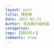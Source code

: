 ```yaml
---
layout: post
title: 殘更夢
date: 2022-05-21
Author: 来自銀灰條紋貓
categories: 
tags: [國府同人]
comments: true
--- 
```

